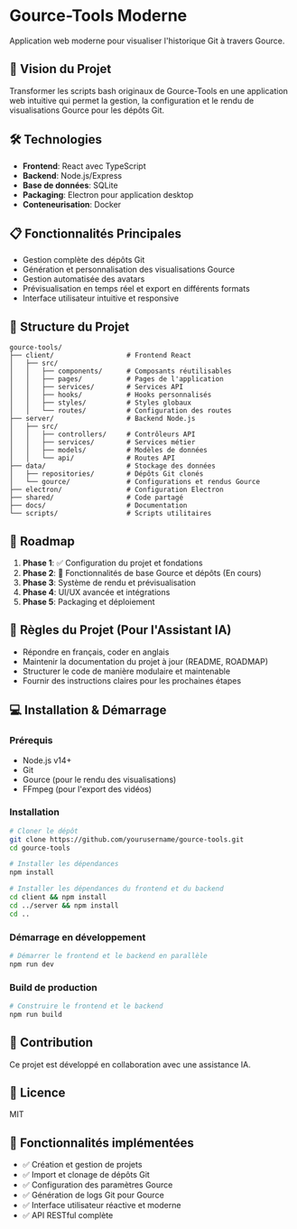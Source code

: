 # Gource-Tools Moderne

Application web moderne pour visualiser l'historique Git à travers Gource.

## 🌟 Vision du Projet

Transformer les scripts bash originaux de Gource-Tools en une application web intuitive qui permet la gestion, la configuration et le rendu de visualisations Gource pour les dépôts Git.

## 🛠️ Technologies

- **Frontend**: React avec TypeScript
- **Backend**: Node.js/Express
- **Base de données**: SQLite
- **Packaging**: Electron pour application desktop
- **Conteneurisation**: Docker

## 📋 Fonctionnalités Principales

- Gestion complète des dépôts Git
- Génération et personnalisation des visualisations Gource
- Gestion automatisée des avatars
- Prévisualisation en temps réel et export en différents formats
- Interface utilisateur intuitive et responsive

## 🚀 Structure du Projet

```
gource-tools/
├── client/                  # Frontend React
│   ├── src/
│   │   ├── components/      # Composants réutilisables
│   │   ├── pages/           # Pages de l'application
│   │   ├── services/        # Services API
│   │   ├── hooks/           # Hooks personnalisés
│   │   ├── styles/          # Styles globaux
│   │   └── routes/          # Configuration des routes
├── server/                  # Backend Node.js
│   ├── src/
│   │   ├── controllers/     # Contrôleurs API
│   │   ├── services/        # Services métier
│   │   ├── models/          # Modèles de données
│   │   └── api/             # Routes API
├── data/                    # Stockage des données
│   ├── repositories/        # Dépôts Git clonés
│   └── gource/              # Configurations et rendus Gource
├── electron/                # Configuration Electron
├── shared/                  # Code partagé
├── docs/                    # Documentation
└── scripts/                 # Scripts utilitaires
```

## 📝 Roadmap

1. **Phase 1**: ✅ Configuration du projet et fondations
2. **Phase 2**: 🔄 Fonctionnalités de base Gource et dépôts (En cours)
3. **Phase 3**: Système de rendu et prévisualisation
4. **Phase 4**: UI/UX avancée et intégrations
5. **Phase 5**: Packaging et déploiement

## 📜 Règles du Projet (Pour l'Assistant IA)

- Répondre en français, coder en anglais
- Maintenir la documentation du projet à jour (README, ROADMAP)
- Structurer le code de manière modulaire et maintenable
- Fournir des instructions claires pour les prochaines étapes

## 💻 Installation & Démarrage

### Prérequis

- Node.js v14+
- Git
- Gource (pour le rendu des visualisations)
- FFmpeg (pour l'export des vidéos)

### Installation

```bash
# Cloner le dépôt
git clone https://github.com/yourusername/gource-tools.git
cd gource-tools

# Installer les dépendances
npm install

# Installer les dépendances du frontend et du backend
cd client && npm install
cd ../server && npm install
cd ..
```

### Démarrage en développement

```bash
# Démarrer le frontend et le backend en parallèle
npm run dev
```

### Build de production

```bash
# Construire le frontend et le backend
npm run build
```

## 🤝 Contribution

Ce projet est développé en collaboration avec une assistance IA.

## 📄 Licence

MIT 

## 📱 Fonctionnalités implémentées

- ✅ Création et gestion de projets
- ✅ Import et clonage de dépôts Git
- ✅ Configuration des paramètres Gource
- ✅ Génération de logs Git pour Gource
- ✅ Interface utilisateur réactive et moderne
- ✅ API RESTful complète 